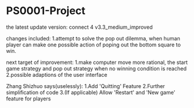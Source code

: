 # PS0001-Project

the latest update version: connect 4 v3.3_medium_improved

changes included: 
1.attempt to solve the pop out dilemma, when human player can make one possible action of poping out the bottom square to win.

next target of improvement:
1.make computer move more rational, the start game strategy and pop out strategy when no winning condition is reached
2.possible adaptions of the user interface

Zhang Shizhuo says(uselessly):
1.Add 'Quitting' Feature
2.Further simplification of code
3.(If applicable) Allow 'Restart' and 'New game' feature for players
